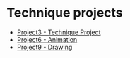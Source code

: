 # Technique projects

- [Project3 - Technique Project](https://github.com/Sangsom/100-Days-of-SwiftUI/tree/master/Technique%20Projects/Project3%20-%20Technique%20Project)
- [Project6 - Animation](https://github.com/Sangsom/100-Days-of-SwiftUI/tree/master/Technique%20Projects/Project6%20-%20Animation)
- [Project9 - Drawing](https://github.com/Sangsom/100-Days-of-SwiftUI/tree/master/Technique%20Projects/Project9%20-%20Drawing)
